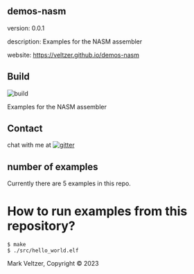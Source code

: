 ## demos-nasm

version: 0.0.1

description: Examples for the NASM assembler

website: https://veltzer.github.io/demos-nasm

## Build

![build](https://github.com/veltzer/demos-nasm/workflows/build/badge.svg)

Examples for the NASM assembler

## Contact

chat with me at [![gitter](https://badges.gitter.im/Join%20Chat.svg)](https://gitter.im/veltzer/mark.veltzer)

## number of examples 

Currently there are 5 examples in this repo.

# How to run examples from this repository?

	$ make
	$ ./src/hello_world.elf

Mark Veltzer, Copyright © 2023
